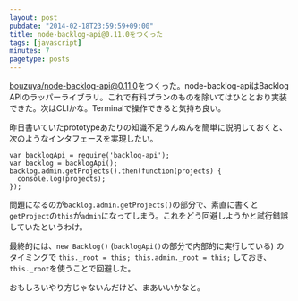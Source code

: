 ```yaml
---
layout: post
pubdate: "2014-02-18T23:59:59+09:00"
title: node-backlog-api@0.11.0をつくった
tags: [javascript]
minutes: 7
pagetype: posts
---
```

[bouzuya/node-backlog-api@0.11.0][]をつくった。node-backlog-apiはBacklog APIのラッパーライブラリ。これで有料プランのものを除いてはひととおり実装できた。次はCLIかな。Terminalで操作できると気持ち良い。

昨日書いていたprototypeあたりの知識不足うんぬんを簡単に説明しておくと、次のようなインタフェースを実現したい。

    var backlogApi = require('backlog-api');
    var backlog = backlogApi();
    backlog.admin.getProjects().then(function(projects) {
      console.log(projects);
    });

問題になるのが`backlog.admin.getProjects()`の部分で、素直に書くと`getProject`の`this`が`admin`になってしまう。これをどう回避しようかと試行錯誤していたというわけ。

最終的には、`new Backlog()` (`backlogApi()`の部分で内部的に実行している) のタイミングで `this._root = this; this.admin._root = this;` しておき、`this._root`を使うことで回避した。

おもしろいやり方じゃないんだけど、まあいいかなと。

[bouzuya/node-backlog-api@0.11.0]: https://github.com/bouzuya/node-backlog-api/tree/0.11.0
